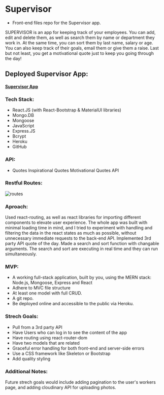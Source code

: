 # Supervisor

- Front-end files repo for the Supervisor app.

SUPERVISOR is an app for keeping track of your employees. You can add, edit and delete them, as well as search them by name or department they work in. At the same time, you can sort them by last name, salary or age. You can also keep track of their goals, email them or give them a raise. Last but not least, you get a motivational quote just to keep you going through the day!

## Deployed Supervisor App:

#### [Supervisor App](https://supervisor-app.herokuapp.com/home)

### Tech Stack:

- React.JS (with React-Bootstrap & MaterialUI libraries)
- Mongo.DB
- Mongoose
- JavaScript
- Express.JS
- Bcrypt
- Heroku
- GitHub

### API:

- Quotes Inspirational Quotes Motivational Quotes API

### Restful Routes:

![routes](https://imgur.com/wH7GFw8 "restful routes")

### Aproach:

Used react-routing, as well as react libraries for importing different components to elevate user experience. The whole app was built with minimal loading time in mind, and I tried to experiment with handling and filtering the data in the react states as much as possible, without unnecessary immediate requests to the back-end API. Implemented 3rd party API quote of the day. Made a search and sort function with changable arguments. The search and sort are executing in real time and they can run simultaneously.

### MVP:

- A working full-stack application, built by you, using the MERN stack: Node.js, Mongoose, Express and React
- Adhere to MVC file structure
- At least one model with full CRUD.
- A git repo.
- Be deployed online and accessible to the public via Heroku.

### Strech Goals:

- Pull from a 3rd party API
- Have Users who can log in to see the content of the app
- Have routing using react-router-dom
- Have two models that are related
- Graceful error handling for both front-end and server-side errors
- Use a CSS framework like Skeleton or Bootstrap
- Add quality styling

### Additional Notes:

Future strech goals would include adding pagination to the user's workers page, and adding cloudinary API for uploading photos.
